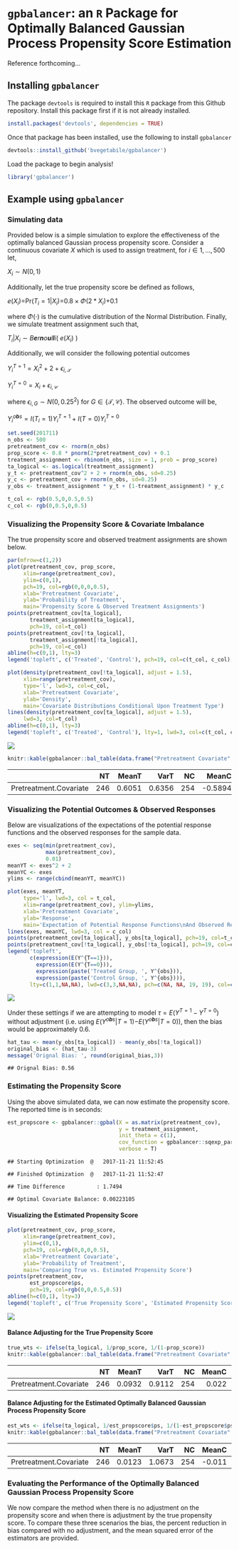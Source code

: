`gpbalancer`: an `R` Package for Optimally Balanced Gaussian Process Propensity Score Estimation
================================================================================================

Reference forthcoming...

Installing `gpbalancer`
-----------------------

The package `devtools` is required to install this `R` package from this Github repository. Install this package first if it is not already installed.

``` r
install.packages('devtools', dependencies = TRUE)
```

Once that package has been installed, use the following to install `gpbalancer`

``` r
devtools::install_github('bvegetabile/gpbalancer')
```

Load the package to begin analysis!

``` r
library('gpbalancer')
```

Example using `gpbalancer`
--------------------------

### Simulating data

Provided below is a simple simulation to explore the effectiveness of the optimally balanced Gaussian process propensity score. Consider a continuous covariate *X* which is used to assign treatment, for *i* ∈ 1, …, 500 let,

*X*<sub>*i*</sub> ∼ *N*(0, 1)

Additionally, let the true propensity score be defined as follows,

*e*(*X*<sub>*i*</sub>)=Pr(*T*<sub>*i*</sub> = 1|*X*<sub>*i*</sub>)=0.8 × *Φ*(2 \* *X*<sub>*i*</sub>)+0.1

where *Φ*(⋅) is the cumulative distribution of the Normal Distribution. Finally, we simulate treatment assignment such that,

*T*<sub>*i*</sub>|*X*<sub>*i*</sub> ∼ *B**e**r**n**o**u**l**l**i*( *e*(*X*<sub>*i*</sub>) )

Additionally, we will consider the following potential outcomes

*Y*<sub>*i*</sub><sup>*T* = 1</sup> = *X*<sub>*i*</sub><sup>2</sup> + 2 + *ϵ*<sub>*i*, 𝒯</sub>

*Y*<sub>*i*</sub><sup>*T* = 0</sup> = *X*<sub>*i*</sub> + *ϵ*<sub>*i*, 𝒞</sub>

where *ϵ*<sub>*i*, *G*</sub> ∼ *N*(0, 0.25<sup>2</sup>) for *G* ∈ {𝒯, 𝒞}. The observed outcome will be,

*Y*<sub>*i*</sub><sup>*o**b**s*</sup> = *I*(*T*<sub>*i*</sub> = 1)*Y*<sub>*i*</sub><sup>*T* = 1</sup> + *I*(*T* = 0)*Y*<sub>*i*</sub><sup>*T* = 0</sup>

``` r
set.seed(201711)
n_obs <- 500
pretreatment_cov <- rnorm(n_obs)
prop_score <- 0.8 * pnorm(2*pretreatment_cov) + 0.1
treatment_assignment <- rbinom(n_obs, size = 1, prob = prop_score)
ta_logical <- as.logical(treatment_assignment)
y_t <- pretreatment_cov^2 + 2 + rnorm(n_obs, sd=0.25)
y_c <- pretreatment_cov + rnorm(n_obs, sd=0.25)
y_obs <- treatment_assignment * y_t + (1-treatment_assignment) * y_c

t_col <- rgb(0.5,0,0.5,0.5)
c_col <- rgb(0,0.5,0,0.5)
```

### Visualizing the Propensity Score & Covariate Imbalance

The true propensity score and observed treatment assignments are shown below.

``` r
par(mfrow=c(1,2))
plot(pretreatment_cov, prop_score, 
     xlim=range(pretreatment_cov), 
     ylim=c(0,1),
     pch=19, col=rgb(0,0,0,0.5),
     xlab='Pretreatment Covariate',
     ylab='Probability of Treatment',
     main='Propensity Score & Observed Treatment Assignments')
points(pretreatment_cov[ta_logical],
       treatment_assignment[ta_logical],
       pch=19, col=t_col)
points(pretreatment_cov[!ta_logical],
       treatment_assignment[!ta_logical],
       pch=19, col=c_col)
abline(h=c(0,1), lty=3)
legend('topleft', c('Treated', 'Control'), pch=19, col=c(t_col, c_col), bg='white')

plot(density(pretreatment_cov[!ta_logical], adjust = 1.5),
     xlim=range(pretreatment_cov), 
     type='l', lwd=3, col=c_col,
     xlab='Pretreatment Covariate',
     ylab='Density',
     main='Covariate Distributions Conditional Upon Treatment Type')
lines(density(pretreatment_cov[ta_logical], adjust = 1.5),
     lwd=3, col=t_col)
abline(h=c(0,1), lty=3)
legend('topleft', c('Treated', 'Control'), lty=1, lwd=3, col=c(t_col, c_col), bg='white')
```

![](README_files/figure-markdown_github/unnamed-chunk-5-1.png)

``` r
knitr::kable(gpbalancer::bal_table(data.frame("Pretreatment Covariate" = pretreatment_cov), 1, ta_logical))
```

|                        |   NT|   MeanT|    VarT|   NC|    MeanC|    VarC|  StdDiff|  LogRatio|
|------------------------|----:|-------:|-------:|----:|--------:|-------:|--------:|---------:|
| Pretreatment.Covariate |  246|  0.6051|  0.6356|  254|  -0.5894|  0.6911|   1.4667|   -0.0419|

### Visualizing the Potential Outcomes & Observed Responses

Below are visualizations of the expectations of the potential response functions and the observed responses for the sample data.

``` r
exes <- seq(min(pretreatment_cov), 
            max(pretreatment_cov), 
            0.01)
meanYT <- exes^2 + 2
meanYC <- exes
ylims <- range(cbind(meanYT, meanYC))

plot(exes, meanYT,
     type='l', lwd=3, col = t_col,
     xlim=range(pretreatment_cov), ylim=ylims,
     xlab='Pretreatment Covariate',
     ylab='Response',
     main='Expectation of Potential Response Functions\nAnd Observed Response Values')
lines(exes, meanYC, lwd=3, col = c_col)
points(pretreatment_cov[ta_logical], y_obs[ta_logical], pch=19, col=t_col)
points(pretreatment_cov[!ta_logical], y_obs[!ta_logical], pch=19, col=c_col)
legend('topleft', 
       c(expression(E(Y^{T==1})), 
         expression(E(Y^{T==0})),
         expression(paste('Treated Group, ', Y^{obs})), 
         expression(paste('Control Group, ', Y^{obs}))), 
       lty=c(1,1,NA,NA), lwd=c(3,3,NA,NA), pch=c(NA, NA, 19, 19), col=c(t_col, c_col), bg='white')
```

![](README_files/figure-markdown_github/unnamed-chunk-6-1.png)

Under these settings if we are attempting to model *τ* = *E*(*Y*<sup>*T* = 1</sup> − *Y*<sup>*T* = 0</sup>) without adjustment (i.e. using *E*(*Y*<sup>*o**b**s*</sup>|*T* = 1)−*E*(*Y*<sup>*o**b**s*</sup>|*T* = 0)), then the bias would be approximately 0.6.

``` r
hat_tau <- mean(y_obs[ta_logical]) - mean(y_obs[!ta_logical])
original_bias <- (hat_tau-3)
message('Orignal Bias: ', round(original_bias,3))
```

    ## Orignal Bias: 0.56

### Estimating the Propensity Score

Using the above simulated data, we can now estimate the propensity score. The reported time is in seconds:

``` r
est_propscore <- gpbalancer::gpbal(X = as.matrix(pretreatment_cov), 
                                   y = treatment_assignment, 
                                   init_theta = c(1),
                                   cov_function = gpbalancer::sqexp_par,
                                   verbose = T)
```

    ## Starting Optimization  @   2017-11-21 11:52:45

    ## Finished Optimization  @   2017-11-21 11:52:47

    ## Time Difference          : 1.7494

    ## Optimal Covariate Balance: 0.00223105

#### Visualizing the Estimated Propensity Score

``` r
plot(pretreatment_cov, prop_score, 
     xlim=range(pretreatment_cov), 
     ylim=c(0,1),
     pch=19, col=rgb(0,0,0,0.5),
     xlab='Pretreatment Covariate',
     ylab='Probability of Treatment',
     main='Comparing True vs. Estimated Propensity Score')
points(pretreatment_cov,
       est_propscore$ps,
       pch=19, col=rgb(0,0,0.5,0.5))
abline(h=c(0,1), lty=3)
legend('topleft', c('True Propensity Score', 'Estimated Propensity Score'), pch=19, col=c(rgb(0,0,0,0.5), rgb(0,0,0.5,0.5)), bg='white')
```

![](README_files/figure-markdown_github/unnamed-chunk-9-1.png)

#### Balance Adjusting for the True Propensity Score

``` r
true_wts <- ifelse(ta_logical, 1/prop_score, 1/(1-prop_score))
knitr::kable(gpbalancer::bal_table(data.frame("Pretreatment Covariate" = pretreatment_cov), 1, ta_logical, true_wts))
```

|                        |   NT|   MeanT|    VarT|   NC|  MeanC|    VarC|  StdDiff|  LogRatio|
|------------------------|----:|-------:|-------:|----:|------:|-------:|--------:|---------:|
| Pretreatment.Covariate |  246|  0.0932|  0.9112|  254|  0.022|  0.9779|   0.0733|   -0.0353|

#### Balance Adjusting for the Estimated Optimally Balanced Gaussian Process Propensity Score

``` r
est_wts <- ifelse(ta_logical, 1/est_propscore$ps, 1/(1-est_propscore$ps))
knitr::kable(gpbalancer::bal_table(data.frame("Pretreatment Covariate" = pretreatment_cov), 1, ta_logical, est_wts))
```

|                        |   NT|   MeanT|    VarT|   NC|   MeanC|    VarC|  StdDiff|  LogRatio|
|------------------------|----:|-------:|-------:|----:|-------:|-------:|--------:|---------:|
| Pretreatment.Covariate |  246|  0.0123|  1.0673|  254|  -0.011|  0.9828|   0.0231|    0.0412|

### Evaluating the Performance of the Optimally Balanced Gaussian Process Propensity Score

We now compare the method when there is no adjustment on the propensity score and when there is adjustment by the true propensity score. To compare these three scenarios the bias, the percent reduction in bias compared with no adjustment, and the mean squared error of the estimators are provided.
